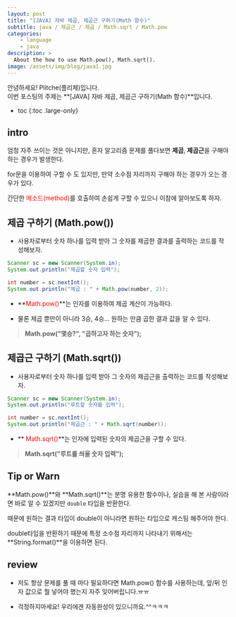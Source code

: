 ```yaml
---
layout: post
title: "[JAVA] 자바 제곱, 제곱근 구하기(Math 함수)"
subtitle: java / 제곱근 / 제곱 / Math.sqrt / Math.pow
categories:
    - language
    - java
description: >
  About the how to use Math.pow(), Math.sqrt().
image: /assets/img/blog/java1.jpg
---
```


안녕하세요! Plitche(플리체)입니다.  
이번 포스팅의 주제는 **[JAVA] 자바 제곱, 제곱근 구하기(Math 함수)**입니다.

* toc
{:toc .large-only}

## intro
엄청 자주 쓰이는 것은 아니지만, 혼자 알고리즘 문제를 풀다보면 **제곱**, **제곱근**을 구해야 하는 경우가 발생한다.  

for문을 이용하여 구할 수 도 있지만, 만약 소수점 자리까지 구해야 하는 경우가 오는 경우가 있다.  

간단한 <font color="red">메소드(method)</font>를 호출하여 손쉽게 구할 수 있으니 이참에 알아보도록 하자.  

## 제곱 구하기 (Math.pow())
* 사용자로부터 숫자 하나를 입력 받아 그 숫자를 제곱한 결과를 출력하는 코드를 작성해보자.  

```java
Scanner sc = new Scanner(System.in);
System.out.println("제곱할 숫자 입력");

int number = sc.nextInt();
System.out.println("제곱 : " + Math.pow(number, 2));
```  

* **<font color="red">Math.pow()</font>**는 인자를 이용하여 제곱 계산이 가능하다.  

* 물론 제곱 뿐만이 아니라 3승, 4승... 원하는 만큼 곱한 결과 값을 알 수 있다.

> **Math.pow("몇승?", "곱하고자 하는 숫자");**

## 제곱근 구하기 (Math.sqrt())
* 사용자로부터 숫자 하나를 입력 받아 그 숫자의 제곱근을 출력하는 코드를 작성해보자.  

```java
Scanner sc = new Scanner(System.in);
System.out.println("루트할 숫자를 입력");

int number = sc.nextInt();
System.out.println("제곱근 : " + Math.sqrt(number));
```  

* **<font color="red"> Math.sqrt()</font>**는 인자에 입력된 숫자의 제곱근을 구할 수 있다.

> **Math.sqrt("루트를 씌울 숫자 입력");**

## Tip or Warn
**Math.pow()**와 **Math.sqrt()**는 분명 유용한 함수이나, 실습을 해 본 사람이라면 바로 알 수 있겠지만 `double` 타입을 반환한다.  

때문에 원하는 결과 타입이 double이 아니라면 원하는 타입으로 캐스팅 해주어야 한다.  

double타입을 반환하기 때문에 특정 소수점 자리까지 나타내기 위해서는 **String.format()**을 이용하면 된다.

## review
* 저도 항상 문제를 풀 때 마다 필요하다면 Math.pow() 함수를 사용하는데, 앞/뒤 인자 값으로 뭘 넣어야 했는지 자주 잊어버립니다.ㅠㅠ  

* 걱정하지마세요! 우리에겐 자동완성이 있으니까요.^^ㅋㅋㅋ  